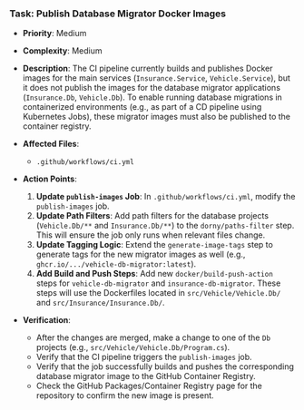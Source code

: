 ### Task: Publish Database Migrator Docker Images

-   **Priority**: Medium
-   **Complexity**: Medium
-   **Description**: The CI pipeline currently builds and publishes Docker images for the main services (`Insurance.Service`, `Vehicle.Service`), but it does not publish the images for the database migrator applications (`Insurance.Db`, `Vehicle.Db`). To enable running database migrations in containerized environments (e.g., as part of a CD pipeline using Kubernetes Jobs), these migrator images must also be published to the container registry.
-   **Affected Files**:
    -   `.github/workflows/ci.yml`
-   **Action Points**:
    1.  **Update `publish-images` Job**: In `.github/workflows/ci.yml`, modify the `publish-images` job.
    2.  **Update Path Filters**: Add path filters for the database projects (`Vehicle.Db/**` and `Insurance.Db/**`) to the `dorny/paths-filter` step. This will ensure the job only runs when relevant files change.
    3.  **Update Tagging Logic**: Extend the `generate-image-tags` step to generate tags for the new migrator images as well (e.g., `ghcr.io/.../vehicle-db-migrator:latest`).
    4.  **Add Build and Push Steps**: Add new `docker/build-push-action` steps for `vehicle-db-migrator` and `insurance-db-migrator`. These steps will use the Dockerfiles located in `src/Vehicle/Vehicle.Db/` and `src/Insurance/Insurance.Db/`.

-   **Verification**:
    -   After the changes are merged, make a change to one of the `Db` projects (e.g., `src/Vehicle/Vehicle.Db/Program.cs`).
    -   Verify that the CI pipeline triggers the `publish-images` job.
    -   Verify that the job successfully builds and pushes the corresponding database migrator image to the GitHub Container Registry.
    -   Check the GitHub Packages/Container Registry page for the repository to confirm the new image is present.
